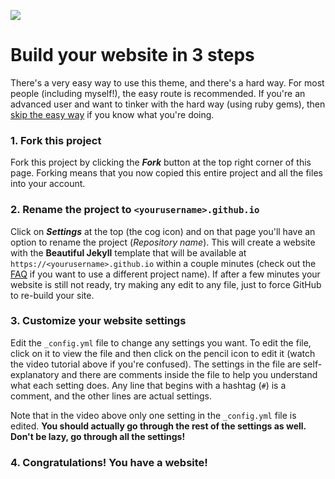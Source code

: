 [![](https://i.imgur.com/zNBkzj1.png)](https://beautifuljekyll.com/plans/)


# Build your website in 3 steps

There's a very easy way to use this theme, and there's a hard way. For most people (including myself!), the easy route is recommended. If you're an advanced user and want to tinker with the hard way (using ruby gems), then [skip the easy way](https://github.com/daattali/beautiful-jekyll#the-hard-way-using-ruby-gems) if you know what you're doing.



### 1. Fork this project

Fork this project by clicking the __*Fork*__ button at the top right corner of this page. Forking means that you now copied this entire project and all the files into your account.
 




### 2. Rename the project to `<yourusername>.github.io`

Click on __*Settings*__ at the top (the cog icon) and on that page you'll have an option to rename the project (*Repository name*). This will create a website with the **Beautiful Jekyll** template that will be available at `https://<yourusername>.github.io` within a couple minutes (check out the [FAQ](https://beautifuljekyll.com/faq/#custom-domain) if you want to use a different project name). If after a few minutes your website is still not ready, try making any edit to any file, just to force GitHub to re-build your site.
  

### 3. Customize your website settings

Edit the `_config.yml` file to change any settings you want. To edit the file, click on it to view the file and then click on the pencil icon to edit it (watch the video tutorial above if you're confused).  The settings in the file are self-explanatory and there are comments inside the file to help you understand what each setting does. Any line that begins with a hashtag (`#`) is a comment, and the other lines are actual settings.

Note that in the video above only one setting in the `_config.yml` file is edited. **You should actually go through the rest of the settings as well. Don't be lazy, go through all the settings!**
  
 

### 4. Congratulations! You have a website!
 

<style>

.gs-section-01 h1 { 
     color: black 
}
.gs-section-01 h1{ 
     Font-size: 40px;
 }


.gs-section-01 p {
     font-size: 20px;
}
.gs-section-01 p {
     color: green
}


.gs-section-02 h1 { 
     color: black
 }

.gs-section-02 p {
     font-size: 20px;
}
.gs-section-02 p {
     color: green
}


.gs-section-03 h1 { 
     color: black 
  }
.gs-section-03 h1{ 
     Font-size: 40px;
  }


.gs-section-03 p {
     font-size: 20px;
}
.gs-section-03 p {
     color: green
}

.gs-section-04 h1 { 
     color: black 
}
.gs-section-01 h1{ 
     Font-size: 40px; }

}



</style>

